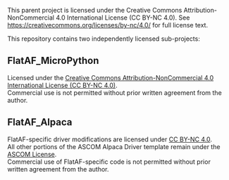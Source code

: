 This parent project is licensed under the Creative Commons Attribution-NonCommercial 4.0 International License (CC BY-NC 4.0).
See https://creativecommons.org/licenses/by-nc/4.0/ for full license text.

This repository contains two independently licensed sub-projects:

## FlatAF_MicroPython
Licensed under the [Creative Commons Attribution-NonCommercial 4.0 International License (CC BY-NC 4.0)](https://creativecommons.org/licenses/by-nc/4.0/).  
Commercial use is not permitted without prior written agreement from the author.

## FlatAF_Alpaca
FlatAF-specific driver modifications are licensed under [CC BY-NC 4.0](https://creativecommons.org/licenses/by-nc/4.0/).  
All other portions of the ASCOM Alpaca Driver template remain under the [ASCOM License](https://ascom-standards.org/Developer/License).  
Commercial use of FlatAF-specific code is not permitted without prior written agreement from the author.
